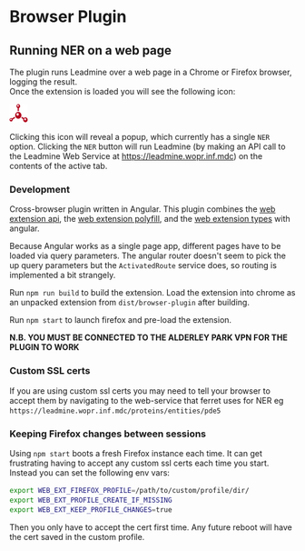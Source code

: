 # Browser Plugin

## Running NER on a web page

The plugin runs Leadmine over a web page in a Chrome or Firefox browser, logging the result.  
Once the extension is loaded you will see the following icon:

![image](./src/assets/favicon.ico)

Clicking this icon will reveal a popup, which currently has a single `NER` option.  Clicking the `NER` button will run Leadmine (by making an API call to the Leadmine Web Service at https://leadmine.wopr.inf.mdc) on the contents of the active tab.


### Development

Cross-browser plugin written in Angular. This plugin combines the [web extension api](https://developer.mozilla.org/en-US/docs/Mozilla/Add-ons/WebExtensions), the [web extension polyfill](https://github.com/mozilla/webextension-polyfill), and the [web extension types](https://github.com/kelseasy/web-ext-types) with angular.

Because Angular works as a single page app, different pages have to be loaded via query parameters. The angular router doesn't seem to pick the up query parameters but the `ActivatedRoute` service does, so routing is implemented a bit strangely.

Run `npm run build` to build the extension.
Load the extension into chrome as an unpacked extension from `dist/browser-plugin` after building.

Run `npm start` to launch firefox and pre-load the extension.

**N.B. YOU MUST BE CONNECTED TO THE ALDERLEY PARK VPN FOR THE PLUGIN TO WORK**

### Custom SSL certs

If you are using custom ssl certs you may need to tell your browser to accept them by navigating to the web-service that ferret uses for NER eg `https://leadmine.wopr.inf.mdc/proteins/entities/pde5`

### Keeping Firefox changes between sessions

Using `npm start` boots a fresh Firefox instance each time. It can get frustrating having to accept any custom ssl certs each time you start. Instead you can set the following env vars:

```bash
export WEB_EXT_FIREFOX_PROFILE=/path/to/custom/profile/dir/
export WEB_EXT_PROFILE_CREATE_IF_MISSING
export WEB_EXT_KEEP_PROFILE_CHANGES=true
```
Then you only have to accept the cert first time. Any future reboot will have the cert saved in the custom profile.
